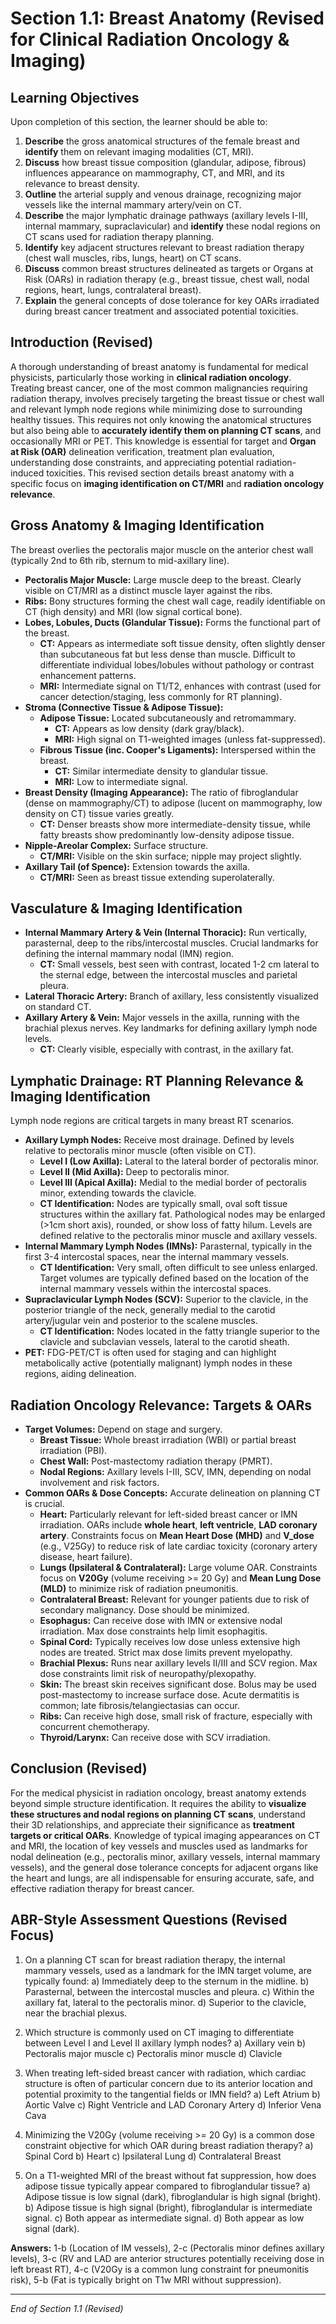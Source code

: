 # Section 1.1: Breast Anatomy (Revised for Clinical Radiation Oncology & Imaging)

## Learning Objectives

Upon completion of this section, the learner should be able to:

1.  **Describe** the gross anatomical structures of the female breast and **identify** them on relevant imaging modalities (CT, MRI).
2.  **Discuss** how breast tissue composition (glandular, adipose, fibrous) influences appearance on mammography, CT, and MRI, and its relevance to breast density.
3.  **Outline** the arterial supply and venous drainage, recognizing major vessels like the internal mammary artery/vein on CT.
4.  **Describe** the major lymphatic drainage pathways (axillary levels I-III, internal mammary, supraclavicular) and **identify** these nodal regions on CT scans used for radiation therapy planning.
5.  **Identify** key adjacent structures relevant to breast radiation therapy (chest wall muscles, ribs, lungs, heart) on CT scans.
6.  **Discuss** common breast structures delineated as targets or Organs at Risk (OARs) in radiation therapy (e.g., breast tissue, chest wall, nodal regions, heart, lungs, contralateral breast).
7.  **Explain** the general concepts of dose tolerance for key OARs irradiated during breast cancer treatment and associated potential toxicities.

## Introduction (Revised)

A thorough understanding of breast anatomy is fundamental for medical physicists, particularly those working in **clinical radiation oncology**. Treating breast cancer, one of the most common malignancies requiring radiation therapy, involves precisely targeting the breast tissue or chest wall and relevant lymph node regions while minimizing dose to surrounding healthy tissues. This requires not only knowing the anatomical structures but also being able to **accurately identify them on planning CT scans**, and occasionally MRI or PET. This knowledge is essential for target and **Organ at Risk (OAR)** delineation verification, treatment plan evaluation, understanding dose constraints, and appreciating potential radiation-induced toxicities. This revised section details breast anatomy with a specific focus on **imaging identification on CT/MRI** and **radiation oncology relevance**.

## Gross Anatomy & Imaging Identification

The breast overlies the pectoralis major muscle on the anterior chest wall (typically 2nd to 6th rib, sternum to mid-axillary line).

*   **Pectoralis Major Muscle:** Large muscle deep to the breast. Clearly visible on CT/MRI as a distinct muscle layer against the ribs.
*   **Ribs:** Bony structures forming the chest wall cage, readily identifiable on CT (high density) and MRI (low signal cortical bone).
*   **Lobes, Lobules, Ducts (Glandular Tissue):** Forms the functional part of the breast.
    *   **CT:** Appears as intermediate soft tissue density, often slightly denser than subcutaneous fat but less dense than muscle. Difficult to differentiate individual lobes/lobules without pathology or contrast enhancement patterns.
    *   **MRI:** Intermediate signal on T1/T2, enhances with contrast (used for cancer detection/staging, less commonly for RT planning).
*   **Stroma (Connective Tissue & Adipose Tissue):**
    *   **Adipose Tissue:** Located subcutaneously and retromammary.
        *   **CT:** Appears as low density (dark gray/black).
        *   **MRI:** High signal on T1-weighted images (unless fat-suppressed).
    *   **Fibrous Tissue (inc. Cooper's Ligaments):** Interspersed within the breast.
        *   **CT:** Similar intermediate density to glandular tissue.
        *   **MRI:** Low to intermediate signal.
*   **Breast Density (Imaging Appearance):** The ratio of fibroglandular (dense on mammography/CT) to adipose (lucent on mammography, low density on CT) tissue varies greatly.
    *   **CT:** Denser breasts show more intermediate-density tissue, while fatty breasts show predominantly low-density adipose tissue.
*   **Nipple-Areolar Complex:** Surface structure.
    *   **CT/MRI:** Visible on the skin surface; nipple may project slightly.
*   **Axillary Tail (of Spence):** Extension towards the axilla.
    *   **CT/MRI:** Seen as breast tissue extending superolaterally.

## Vasculature & Imaging Identification

*   **Internal Mammary Artery & Vein (Internal Thoracic):** Run vertically, parasternal, deep to the ribs/intercostal muscles. Crucial landmarks for defining the internal mammary nodal (IMN) region.
    *   **CT:** Small vessels, best seen with contrast, located 1-2 cm lateral to the sternal edge, between the intercostal muscles and parietal pleura.
*   **Lateral Thoracic Artery:** Branch of axillary, less consistently visualized on standard CT.
*   **Axillary Artery & Vein:** Major vessels in the axilla, running with the brachial plexus nerves. Key landmarks for defining axillary lymph node levels.
    *   **CT:** Clearly visible, especially with contrast, in the axillary fat.

## Lymphatic Drainage: RT Planning Relevance & Imaging Identification

Lymph node regions are critical targets in many breast RT scenarios.

*   **Axillary Lymph Nodes:** Receive most drainage. Defined by levels relative to pectoralis minor muscle (often visible on CT).
    *   **Level I (Low Axilla):** Lateral to the lateral border of pectoralis minor.
    *   **Level II (Mid Axilla):** Deep to pectoralis minor.
    *   **Level III (Apical Axilla):** Medial to the medial border of pectoralis minor, extending towards the clavicle.
    *   **CT Identification:** Nodes are typically small, oval soft tissue structures within the axillary fat. Pathological nodes may be enlarged (>1cm short axis), rounded, or show loss of fatty hilum. Levels are defined relative to the pectoralis minor muscle and axillary vessels.
*   **Internal Mammary Lymph Nodes (IMNs):** Parasternal, typically in the first 3-4 intercostal spaces, near the internal mammary vessels.
    *   **CT Identification:** Very small, often difficult to see unless enlarged. Target volumes are typically defined based on the location of the internal mammary vessels within the intercostal spaces.
*   **Supraclavicular Lymph Nodes (SCV):** Superior to the clavicle, in the posterior triangle of the neck, generally medial to the carotid artery/jugular vein and posterior to the scalene muscles.
    *   **CT Identification:** Nodes located in the fatty triangle superior to the clavicle and subclavian vessels, lateral to the carotid sheath.
*   **PET:** FDG-PET/CT is often used for staging and can highlight metabolically active (potentially malignant) lymph nodes in these regions, aiding delineation.

## Radiation Oncology Relevance: Targets & OARs

*   **Target Volumes:** Depend on stage and surgery.
    *   **Breast Tissue:** Whole breast irradiation (WBI) or partial breast irradiation (PBI).
    *   **Chest Wall:** Post-mastectomy radiation therapy (PMRT).
    *   **Nodal Regions:** Axillary levels I-III, SCV, IMN, depending on nodal involvement and risk factors.
*   **Common OARs & Dose Concepts:** Accurate delineation on planning CT is crucial.
    *   **Heart:** Particularly relevant for left-sided breast cancer or IMN irradiation. OARs include **whole heart**, **left ventricle**, **LAD coronary artery**. Constraints focus on **Mean Heart Dose (MHD)** and **V_dose** (e.g., V25Gy) to reduce risk of late cardiac toxicity (coronary artery disease, heart failure).
    *   **Lungs (Ipsilateral & Contralateral):** Large volume OAR. Constraints focus on **V20Gy** (volume receiving >= 20 Gy) and **Mean Lung Dose (MLD)** to minimize risk of radiation pneumonitis.
    *   **Contralateral Breast:** Relevant for younger patients due to risk of secondary malignancy. Dose should be minimized.
    *   **Esophagus:** Can receive dose with IMN or extensive nodal irradiation. Max dose constraints help limit esophagitis.
    *   **Spinal Cord:** Typically receives low dose unless extensive high nodes are treated. Strict max dose limits prevent myelopathy.
    *   **Brachial Plexus:** Runs near axillary levels II/III and SCV region. Max dose constraints limit risk of neuropathy/plexopathy.
    *   **Skin:** The breast skin receives significant dose. Bolus may be used post-mastectomy to increase surface dose. Acute dermatitis is common; late fibrosis/telangiectasias can occur.
    *   **Ribs:** Can receive high dose, small risk of fracture, especially with concurrent chemotherapy.
    *   **Thyroid/Larynx:** Can receive dose with SCV irradiation.

## Conclusion (Revised)

For the medical physicist in radiation oncology, breast anatomy extends beyond simple structure identification. It requires the ability to **visualize these structures and nodal regions on planning CT scans**, understand their 3D relationships, and appreciate their significance as **treatment targets or critical OARs**. Knowledge of typical imaging appearances on CT and MRI, the location of key vessels and muscles used as landmarks for nodal delineation (e.g., pectoralis minor, axillary vessels, internal mammary vessels), and the general dose tolerance concepts for adjacent organs like the heart and lungs, are all indispensable for ensuring accurate, safe, and effective radiation therapy for breast cancer.

## ABR-Style Assessment Questions (Revised Focus)

1.  On a planning CT scan for breast radiation therapy, the internal mammary vessels, used as a landmark for the IMN target volume, are typically found:
    a) Immediately deep to the sternum in the midline.
    b) Parasternal, between the intercostal muscles and pleura.
    c) Within the axillary fat, lateral to the pectoralis minor.
    d) Superior to the clavicle, near the brachial plexus.

2.  Which structure is commonly used on CT imaging to differentiate between Level I and Level II axillary lymph nodes?
    a) Axillary vein
    b) Pectoralis major muscle
    c) Pectoralis minor muscle
    d) Clavicle

3.  When treating left-sided breast cancer with radiation, which cardiac structure is often of particular concern due to its anterior location and potential proximity to the tangential fields or IMN field?
    a) Left Atrium
    b) Aortic Valve
    c) Right Ventricle and LAD Coronary Artery
    d) Inferior Vena Cava

4.  Minimizing the V20Gy (volume receiving >= 20 Gy) is a common dose constraint objective for which OAR during breast radiation therapy?
    a) Spinal Cord
    b) Heart
    c) Ipsilateral Lung
    d) Contralateral Breast

5.  On a T1-weighted MRI of the breast without fat suppression, how does adipose tissue typically appear compared to fibroglandular tissue?
    a) Adipose tissue is low signal (dark), fibroglandular is high signal (bright).
    b) Adipose tissue is high signal (bright), fibroglandular is intermediate signal.
    c) Both appear as intermediate signal.
    d) Both appear as low signal (dark).

**Answers:** 1-b (Location of IM vessels), 2-c (Pectoralis minor defines axillary levels), 3-c (RV and LAD are anterior structures potentially receiving dose in left breast RT), 4-c (V20Gy is a common lung constraint for pneumonitis risk), 5-b (Fat is typically bright on T1w MRI without suppression).

---
*End of Section 1.1 (Revised)*

